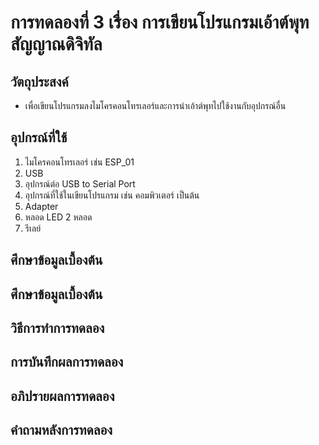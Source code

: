 # การทดลองที่ 3 เรื่อง การเขียนโปรแกรมเอ้าต์พุทสัญญาณดิจิทัล

## วัตถุประสงค์
*  เพื่อเขียนโปรแกรมลงไมโครคอนโทรเลอร์และการนำเอ้าต์พุทไปใช้งานกับอุปกรณ์อื่น
## อุปกรณ์ที่ใช้
1.	ไมโครคอนโทรเลอร์ เช่น  ESP_01
2.	USB
3.	อุปกรณ์ต่อ USB to Serial Port
4.	อุปกรณ์ที่ใช้ในเขียนโปรแกรม เช่น คอมพิวเตอร์ เป็นต้น
5.	Adapter
6.	หลอด LED 2 หลอด
7.	รีเลย์

## ศึกษาข้อมูลเบื้องต้น


## ศึกษาข้อมูลเบื้องต้น

## วิธีการทำการทดลอง 

## การบันทึกผลการทดลอง

## อภิปรายผลการทดลอง

## คำถามหลังการทดลอง 

